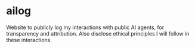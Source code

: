 # ailog
Website to publicly log my interactions with public AI agents, for transparency and attribution. Also disclose ethical principles I will follow in these interactions.
